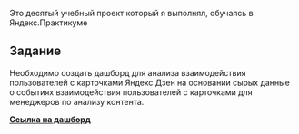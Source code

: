 Это десятый учебный проект который я выполнял, обучаясь в Яндекс.Практикуме

## Задание

Необходимо создать дашборд для анализа взаимодействия пользователей с карточками Яндекс.Дзен на основании сырых данные о событиях взаимодействия пользователей с карточками для менеджеров по анализу контента.

**[Ссылка на дашборд](https://public.tableau.com/app/profile/anton.martysevich/viz/__16221262979850/_)**
